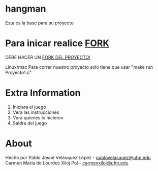 # hangman

Esta es la base para su proyecto

# Para inicar realice [FORK](https://help.github.com/en/github/getting-started-with-github/fork-a-repo)

DEBE HACER UN [FORK DEL PROYECTO!](https://help.github.com/en/github/getting-started-with-github/fork-a-repo)


Linux/mac
Para correr nuestro proyecto solo tiene que usar "make run Proyecto1.c"



# Extra Information

1. Iniciara el juego
2. Vera las instrucciones
3. Vera quienes lo hicieron
4. Saldra del juego

# About
Hecho por Pablo Josué Velásquez López - pablovelasquez@ufm.edu
Carmen María de Lourdes Xiloj Pol - carmenxiloj@ufm.edu 


